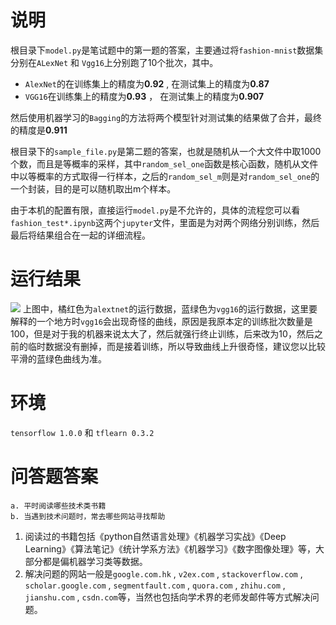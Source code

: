 # 说明
根目录下`model.py`是笔试题中的第一题的答案，主要通过将`fashion-mnist`数据集分别在`ALexNet` 和 `Vgg16`上分别跑了10个批次，其中。

- `AlexNet`的在训练集上的精度为**0.92** , 在测试集上的精度为**0.87** 
- `VGG16`在训练集上的精度为**0.93** ， 在测试集上的精度为**0.907**


然后使用机器学习的`Bagging`的方法将两个模型针对测试集的结果做了合并，最终的精度是**0.911**

根目录下的`sample_file.py`是第二题的答案，也就是随机从一个大文件中取1000个数，而且是等概率的采样，其中`random_sel_one`函数是核心函数，随机从文件中以等概率的方式取得一行样本，之后的`random_sel_m`则是对`random_sel_one`的一个封装，目的是可以随机取出m个样本。

由于本机的配置有限，直接运行`model.py`是不允许的，具体的流程您可以看`fashion_test*.ipynb`这两个`jupyter`文件，里面是为对两个网络分别训练，然后最后将结果组合在一起的详细流程。

# 运行结果
![](https://ws4.sinaimg.cn/large/006tNc79gy1fkpp1epm6dj31kw0q97dj.jpg)
上图中，橘红色为`alextnet`的运行数据，蓝绿色为`vgg16`的运行数据，这里要解释的一个地方时`vgg16`会出现奇怪的曲线，原因是我原本定的训练批次数量是100，但是对于我的机器来说太大了，然后就强行终止训练，后来改为10，然后之前的临时数据没有删掉，而是接着训练，所以导致曲线上升很奇怪，建议您以比较平滑的蓝绿色曲线为准。

# 环境
`tensorflow 1.0.0` 和 `tflearn 0.3.2`

# 问答题答案
    a. 平时阅读哪些技术类书籍 
    b. 当遇到技术问题时，常去哪些网站寻找帮助

1. 阅读过的书籍包括《python自然语言处理》《机器学习实战》《Deep Learning》《算法笔记》《统计学系方法》《机器学习》《数字图像处理》等，大部分都是偏机器学习类等数据。
2. 解决问题的网站一般是`google.com.hk` , `v2ex.com` , `stackoverflow.com` , `scholar.google.com` , `segmentfault.com` , `quora.com` , `zhihu.com` , `jianshu.com` , `csdn.com`等，当然也包括向学术界的老师发邮件等方式解决问题。